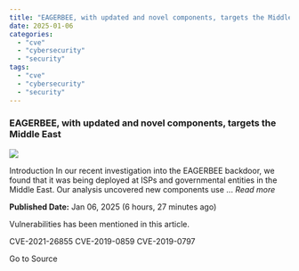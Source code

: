 ```yaml
---
title: "EAGERBEE, with updated and novel components, targets the Middle East"
date: 2025-01-06
categories: 
  - "cve"
  - "cybersecurity"
  - "security"
tags: 
  - "cve"
  - "cybersecurity"
  - "security"
---
```


### EAGERBEE, with updated and novel components, targets the Middle East

![](https://upload.cvefeed.io/news/22475/thumbnail.jpg)

Introduction In our recent investigation into the EAGERBEE backdoor, we found that it was being deployed at ISPs and governmental entities in the Middle East. Our analysis uncovered new components use ... _Read more_

**Published Date:** Jan 06, 2025 (6 hours, 27 minutes ago)

Vulnerabilities has been mentioned in this article.

CVE-2021-26855 CVE-2019-0859 CVE-2019-0797

Go to Source
